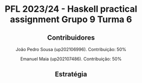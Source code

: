 <h1 align="center">PFL 2023/24 - Haskell practical assignment Grupo 9 Turma 6</h1>

<h2 align="center">Contribuidores</h2>

<p align="center"> João Pedro Sousa (up202106996). Contribuição: 50% </p>
<p align="center"> Emanuel Maia (up202107486). Contribuição: 50% </p>

<h2 align="center">Estratégia</h2>